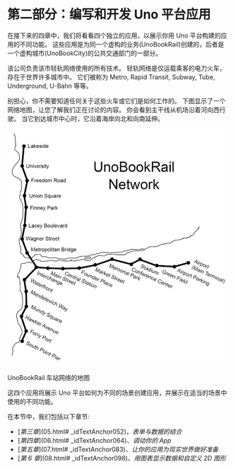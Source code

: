 # 第二部分：编写和开发 Uno 平台应用

在接下来的四章中，我们将看看四个独立的应用，以展示你用 Uno 平台构建的应用的不同功能。 这些应用是为同一个虚构的业务(UnoBookRail)创建的，后者是一个虚构城市(UnoBookCity)的公共交通部门的一部分。

该公司负责该市轻轨网络使用的所有技术。 轻轨网络是仅运载乘客的电力火车，存在于世界许多城市中。 它们被称为 Metro, Rapid Transit, Subway, Tube, Underground, U-Bahn 等等。

别担心，你不需要知道任何关于这些火车或它们是如何工作的。 下图显示了一个网络地图，让您了解我们正在讨论的内容。 你会看到主干线从机场沿着河向西行驶。 当它到达城市中心时，它沿着海岸向北和向南延伸。

![](img/Section2unobookcity-map.jpg)

UnoBookRail 车站网络的地图

这四个应用将展示 Uno 平台如何为不同的场景创建应用，并展示在适当的场景中使用的不同功能。

在本节中，我们包括以下章节:

*   [*第三章*](05.html# _idTextAnchor052)，*表单与数据的结合*
*   [*第四章*](06.html# _idTextAnchor064)、*调动你的 App*
*   [*第五章*](07.html# _idTextAnchor083)、*让你的应用为现实世界做好准备*
*   [*第 6 章*](08.html# _idTextAnchor098)、*用图表显示数据和自定义 2D 图形*